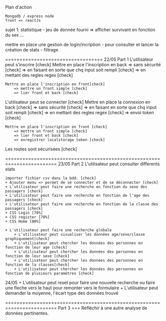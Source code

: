 Plan d'action 

    Mongodb / express node
    front => reactJs

sujet 1: statistique 
	- jeu de donnée fourni
=> afficher survivant en fonction du sex ... 

mettre en place une gestion de login/incription
	- pour consulter et lancer la création de stats
	- filtrage


==================================
22/05
Part 1
L'utilisateur peut s'inscrire [check]
	Mettre en place l'inscription en back
		=> sans sécurité [check]
		=> en faisant en sorte que chq input soit rempli [check]
		=> en mettant des regles regex [check]

	Mettre en place l'inscription en front[check]
		=> mettre un front simple [check]
		=> lier front et back [check]

L'utilisateur peut se connecter [check]
	Mettre en place la connexion en back [check]
		=> sans sécurité [check]
		=> en faisant en sorte que chq input soit rempli [check]
		=> en mettant des regles regex [check]
		=> envoi token [check]

	Mettre en place l'inscription en front [check]
		=> mettre un front simple [check]
		=> lier front et back [check]
		=> enregistrer localstorage token [check]

Les routes sont sécurisées [check]

========================================================================
23/05
Part 2
L'utilisateur peut consulter differents stats

	importer fichier csv dans la bdd. [check]
	+ Ajouter menu => permet de se connecter et de se déconnecter [check]
	+ L'utilisateur peut faire une recherche en fonction du sexe des passagers [check]
	+ L'utilisateur peut faire une recherche en fonction de l'age des passagers [check]
	+ L'utilisateur peut faire une recherche en fonction de la classe des passagers [check]
	+ CSS Login [70%]
	+ CSS register [70%]
	+ CSS Home [80%]
	
	+ L'utilisateur peut faire une recherche globale
		+ L'utilisateur peut visualiser les données age/sexe/classe graphiquement[check]
		+ L'utilisateur peut chercher les données des personnes en fonction de leur age [check]
		+ L'utilisateur peut chercher les données des personnes en fonction de leur sexe [check]
		+ L'utilisateur peut chercher les données des personnes en fonction de la classes[check]
		+ L'utilisateur peut chercher les données des personnes en fonction de plusieurs paramètres [check]

24/05
	+ L'utilisateur peut reset pour faire une nouvelle recherche ou faire une fleche vers le haut pour remonter vers le formulaire
	+ L'utilisateur peut demander la moyenne, l'écart type des données trouvé

======================================================================== 
Part 3
	=== Réfléchir à une autre analyse de données pertinentes.


